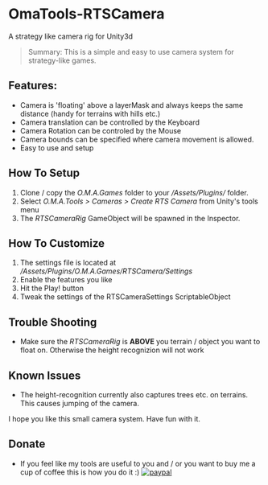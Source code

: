 # OmaTools-RTSCamera
A strategy like camera rig for Unity3d

> Summary: This is a simple and easy to use camera system for strategy-like games.

## Features:
- Camera is 'floating' above a layerMask and always keeps the same distance (handy for terrains with hills etc.)
- Camera translation can be controlled by the Keyboard
- Camera Rotation can be controled by the Mouse
- Camera bounds can be specified where camera movement is allowed.
- Easy to use and setup

## How To Setup
1) Clone / copy the *O.M.A.Games* folder to your */Assets/Plugins/* folder.
2) Select *O.M.A.Tools > Cameras > Create RTS Camera* from Unity's tools menu
3) The *RTSCameraRig* GameObject will be spawned in the Inspector.

## How To Customize
1) The settings file is located at */Assets/Plugins/O.M.A.Games/RTSCamera/Settings*
2) Enable the features you like
3) Hit the Play! button
4) Tweak the settings of the RTSCameraSettings ScriptableObject

## Trouble Shooting
- Make sure the *RTSCameraRig* is **ABOVE** you terrain / object you want to float on. Otherwise the height recognizion will not work

## Known Issues
- The height-recognition currently also captures trees etc. on terrains. This causes jumping of the camera.

I hope you like this small camera system. Have fun with it.

## Donate
- If you feel like my tools are useful to you and / or you want to buy me a cup of coffee this is how you do it :)
[![paypal](https://www.paypalobjects.com/en_US/i/btn/btn_donateCC_LG.gif)](https://www.paypal.com/cgi-bin/webscr?cmd=_s-xclick&hosted_button_id=VXRUCCUSS8CSQ&source=url)
